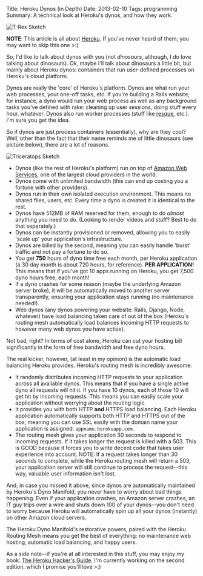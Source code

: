 Title: Heroku Dynos (in Depth)
Date: 2013-02-10
Tags: programming
Summary:
    A technical look at Heroku's dynos, and how they work.


![T-Rex Sketch][]


**NOTE**: This article is all about [Heroku][].  If you've never heard of them,
you may want to skip this one >:)

So, I'd like to talk about dynos with you (not *dinosaurs*, although, I do love
talking about dinosaurs).  Ok, maybe I'll talk about dinosaurs a little bit,
but mainly about Heroku dynos: containers that run user-defined processes on
Heroku's cloud platform.

Dynos are really the 'core' of Heroku's platform.  Dynos are what run your web
processes, your one-off tasks, etc.  If you're building a Rails website, for
instance, a dyno would run your web process as well as any background tasks
you've defined with rake: cleaning up user sessions, doing stuff every hour,
whatever.  Dynos also run worker processes (stuff like [resque][], etc.).  I'm
sure you get the idea.

So if dynos are just process containers (essentially), why are they cool?
Well, other than the fact that their name reminds me of little dinosaurs (see
picture below), there are a lot of reasons.

![Triceratops Sketch][]

-   Dynos (like the rest of Heroku's platform) run on top of
    [Amazon Web Services][], one of the largest cloud providers in the world.
-   Dynos come with unlimited bandwidth (this can end up costing you a fortune
    with other providers).
-   Dynos run in their own isolated execution environment.  This means no
    shared files, users, etc.  Every time a dyno is created it is identical to
    the rest.
-   Dynos have 512MB of RAM reserved for them, enough to do *almost* anything
    you need to do.  (Looking to render videos and stuff?  Best to do that
    separately.)
-   Dynos can be instantly provisioned or removed, allowing you to easily
    'scale up' your application's infrastructure.
-   Dynos are billed by the second, meaning you can easily handle 'burst'
    traffic and not pay a fortune to do so.
-   You get **750** hours of dyno time free each month, per Heroku application
    (a 30 day month is about 720 hours, for reference).  **PER APPLICATION!**
    This means that if you've got 10 apps running on Heroku, you get 7,500 dyno
    hours free, each month!
-   If a dyno crashes for some reason (maybe the underlying Amazon server
    broke), it will be automatically moved to another server transparently,
    ensuring your application stays running (no maintenance needed!).
-   Web dynos (any dynos powering your website: Rails, Django, Node, whatever)
    have load balancing taken care of out of the box (Heroku's routing mesh
    automatically load balances incoming HTTP requests to however many web dynos
    you have active).

Not bad, right?  In terms of cost alone, Heroku can cut your hosting bill
significantly in the form of free bandwidth and free dyno hours.

The real kicker, however, (at least in my opinion) is the automatic load
balancing Heroku provides.  Heroku's routing mesh is incredibly awesome:

-   It randomly distributes incoming HTTP requests to your application across
    all available dynos.  This means that if you have a single active dyno all
    requests will hit it.  If you have 10 dynos, each of those 10 will get hit
    by incoming requests.  This means you can easily scale your application
    without worrying about the routing logic.
-   It provides you with both HTTP **and** HTTPS load balancing.  Each Heroku
    application automatically supports both HTTP and HTTPS out of the box,
    meaning you can use SSL easily with the domain name your application is
    assigned: `appname.herokuapp.com`.
-   The routing mesh gives your application 30 seconds to respond to incoming
    requests.  If it takes longer the request is killed with a 503.  This is
    GOOD because it forces you to write decent code that takes user experience
    into account.  NOTE: If a request takes longer than 30 seconds to complete,
    while the Heroku routing mesh will return a 503, your application server
    will still continue to process the request--this way, valuable user
    information isn't lost.

And, in case you missed it above, since dynos are automatically maintained by
Heroku's Dyno Manifold, you never have to worry about bad things happening.
Even if your application crashes, an Amazon server crashes, an IT guy trips
over a wire and shuts down 100 of your dynos--you don't need to worry because
Heroku will automatically spin up all your dynos (instantly) on other Amazon
cloud servers.

The Heroku Dyno Manifold's restorative powers, paired with the Heroku Routing
Mesh means you get the best of everything: no maintenance web hosting,
automatic load balancing, and happy users.

As a side note--if you're at all interested in this stuff, you may enjoy my
book: [The Heroku Hacker's Guide][].  I'm currently working on the second
edition, which I promise you'll love >:)


  [T-Rex Sketch]: {filename}/images/2013/t-rex-sketch.png "T-Rex Sketch"
  [Heroku]: http://www.heroku.com/ "Heroku"
  [resque]: https://github.com/defunkt/resque "resque"
  [Triceratops Sketch]: {filename}/images/2013/triceratops-sketch.png "Triceratops Sketch"
  [Amazon Web Services]: http://aws.amazon.com/ "Amazon Web Services"
  [The Heroku Hacker's Guide]: http://www.theherokuhackersguide.com/ "The Heroku Hacker's Guide"
